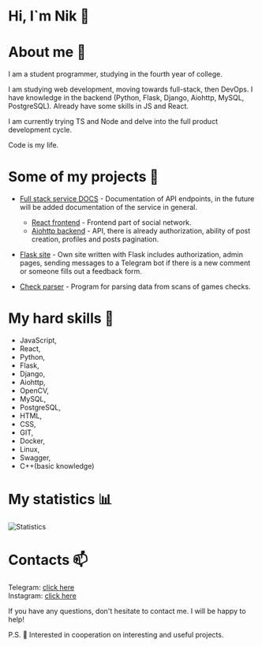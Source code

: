 # Hi, I`m Nik 👋

# About me 👨
I am a student programmer, studying in the fourth year of college. 

I am studying web development, moving towards full-stack, then DevOps. I have knowledge in the backend (Python, Flask, Django, Aiohttp, MySQL, PostgreSQL). Already have some skills in JS and React. 

I am currently trying TS and Node and delve into the full product development cycle.

Code is my life.

# Some of my projects 🚀
* [Full stack service DOCS](https://github.com/Nikita-Goncharov/Social-network-async-API-Docs) - Documentation of API endpoints, in the future will be added documentation of the service in general.
  * [React frontend](https://github.com/Nikita-Goncharov/Social-network-React) - Frontend part of social network.
  * [Aiohttp backend](https://github.com/Nikita-Goncharov/Social-network-async-API) - API, there is already authorization, ability of post creation, profiles and posts pagination.

* [Flask site](https://github.com/Nikita-Goncharov/Personal-Flask-Site) - Own site written with Flask includes authorization, admin pages, sending messages to a Telegram bot if there is a new comment or someone fills out a feedback form.

* [Check parser](https://github.com/Nikita-Goncharov/Check-parser) - Program for parsing data from scans of games checks.

# My hard skills 🌱
* JavaScript,
* React,
* Python,
* Flask,
* Django,
* Aiohttp,
* OpenCV,
* MySQL,
* PostgreSQL,
* HTML,
* CSS,
* GIT,
* Docker,
* Linux,
* Swagger,
* С++(basic knowledge)

# My statistics 📊
![Statistics](https://github-readme-stats.vercel.app/api?username=Nikita-Goncharov&show_icons=true&count_private=true)

# Contacts 📫
Telegram: [click here](https://t.me/niksilvia)<br>
Instagram: [click here](https://www.instagram.com/_nikita__goncharov_/)<br>

If you have any questions, don't hesitate to contact me. I will be happy to help!

P.S. 👀 Interested in cooperation on interesting and useful projects.
